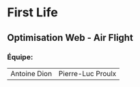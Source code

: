 # First Life

## Optimisation Web - Air Flight

### Équipe:
<table>
  <tr>
    <td> Antoine Dion </td>
    <td> Pierre-Luc Proulx </td>
  </tr>
  </table>


##
